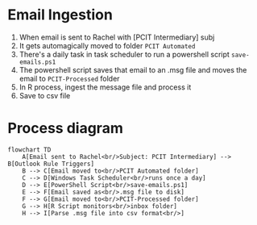 # Email Ingestion
1. When email is sent to Rachel with [PCIT Intermediary] subj
2. It gets automagically moved to folder `PCIT Automated`
3. There's a daily task in task scheduler to run a powershell script `save-emails.ps1`
4. The powershell script saves that email to an .msg file and moves the email to `PCIT-Processed` folder
5. In R process, ingest the message file and process it
6. Save to csv file

# Process diagram

```mermaid
flowchart TD
    A[Email sent to Rachel<br/>Subject: PCIT Intermediary] --> B[Outlook Rule Triggers]
    B --> C[Email moved to<br/>PCIT Automated folder]
    C --> D[Windows Task Scheduler<br/>runs once a day]
    D --> E[PowerShell Script<br/>save-emails.ps1]
    E --> F[Email saved as<br/>.msg file to disk]
    F --> G[Email moved to<br/>PCIT-Processed folder]
    G --> H[R Script monitors<br/>inbox folder]
    H --> I[Parse .msg file into csv format<br/>]
```